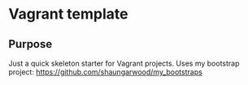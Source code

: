 # Vagrant template

## Purpose
Just a quick skeleton starter for Vagrant projects. Uses my bootstrap project: https://github.com/shaungarwood/my_bootstraps
